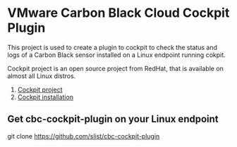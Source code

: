 # VMware Carbon Black Cloud Cockpit Plugin

This project is used to create a plugin to cockpit to check the status and logs of a Carbon Black sensor installed on a Linux endpoint running cokpit.

Cockpit project is an open source project from RedHat, that is available on almost all Linux distros.
1. [Cockpit project](https://cockpit-project.org/)
1. [Cockpit installation](https://cockpit-project.org/running.html)

## Get cbc-cockpit-plugin on your Linux endpoint

git clone https://github.com/slist/cbc-cockpit-plugin

